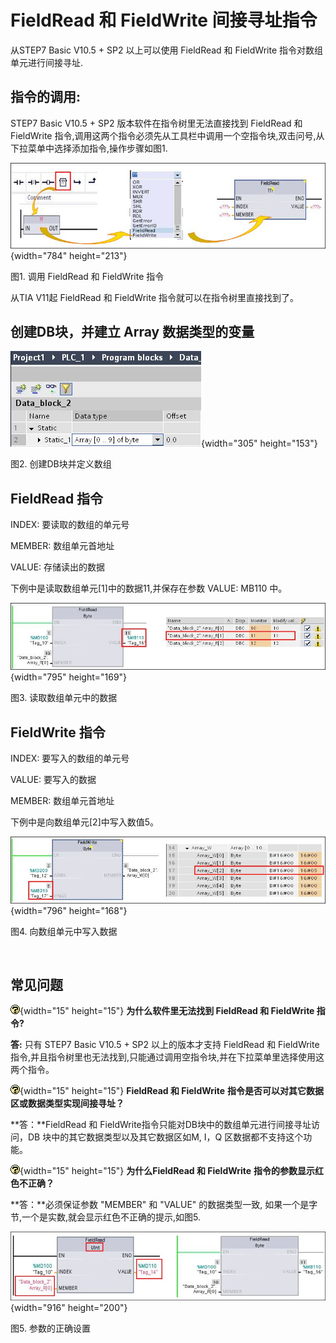 # FieldRead 和 FieldWrite 间接寻址指令

从STEP7 Basic V10.5 + SP2 以上可以使用 FieldRead 和 FieldWrite
指令对数组单元进行间接寻址.

## **指令的调用:**

STEP7 Basic V10.5 + SP2 版本软件在指令树里无法直接找到 FieldRead 和
FieldWrite
指令,调用这两个指令必须先从工具栏中调用一个空指令块,双击问号,从下拉菜单中选择添加指令,操作步骤如图1.

![](images/4-01.jpg){width="784" height="213"}

图1. 调用 FieldRead 和 FieldWrite 指令

从TIA V11起 FieldRead 和 FieldWrite 指令就可以在指令树里直接找到了。

## 创建DB块，并建立 Array 数据类型的变量

![](images/4-02.JPG){width="305" height="153"}

图2. 创建DB块并定义数组

## FieldRead 指令

INDEX: 要读取的数组的单元号

MEMBER: 数组单元首地址

VALUE: 存储读出的数据

下例中是读取数组单元\[1\]中的数据11,并保存在参数 VALUE: MB110 中。

![](images/4-03.JPG){width="795" height="169"}

图3. 读取数组单元中的数据

## FieldWrite 指令

INDEX: 要写入的数组的单元号

VALUE: 要写入的数据

MEMBER: 数组单元首地址

下例中是向数组单元\[2\]中写入数值5。

![](images/4-04.JPG){width="796" height="168"}

图4. 向数组单元中写入数据

 

## 常见问题

![](images/5.gif){width="15" height="15"} **为什么软件里无法找到
FieldRead 和 FieldWrite 指令?**

**答:** 只有 STEP7 Basic V10.5 + SP2 以上的版本才支持 FieldRead 和
FieldWrite指令,并且指令树里也无法找到,只能通过调用空指令块,并在下拉菜单里选择使用这两个指令。

![](images/5.gif){width="15" height="15"} **FieldRead 和 FieldWrite**
**指令是否可以对其它数据区或数据类型实现间接寻址？**

**答：**FieldRead 和
FieldWrite指令只能对DB块中的数组单元进行间接寻址访问，DB
块中的其它数据类型以及其它数据区如M, I，Q 区数据都不支持这个功能。

![](images/5.gif){width="15" height="15"} **为什么FieldRead 和
FieldWrite** **指令的参数显示红色不正确？**

**答：**必须保证参数 \"MEMBER\" 和 \"VALUE\" 的数据类型一致,
如果一个是字节,一个是实数,就会显示红色不正确的提示,如图5.

![](images/4-05.jpg){width="916" height="200"}

图5. 参数的正确设置
